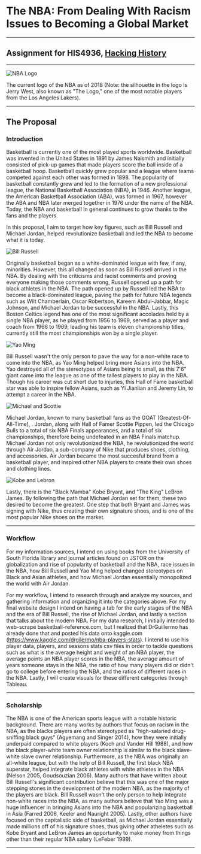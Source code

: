 # The NBA: From Dealing With Racism Issues to Becoming a Global Market

---

## Assignment for HIS4936, [Hacking History](http://hacking-history.readthedocs.io)

---

![NBA Logo](https://vignette.wikia.nocookie.net/logopedia/images/4/4c/NBA_Horizontal_Logo_.svg/revision/latest?cb=20160207144301)

The current logo of the NBA as of 2018 (Note: the silhouette in the logo is Jerry West, also known as "The Logo," one of the most notable players from the Los Angeles Lakers).

---

## The Proposal

### Introduction

Basketball is currently one of the most played sports worldwide. Basketball was invented in the United States in 1891 by James Naismith and initially consisted of pick-up games that made players score the ball inside of a basketball hoop. Basketball quickly grew popular and a league where teams competed against each other was formed in 1898. The popularity of basketball constantly grew and led to the formation of a new professional league, the National Basketball Association (NBA), in 1946. Another league, the American Basketball Association (ABA), was formed in 1967, however the ABA and NBA later merged together in 1976 under the name of the NBA. Today, the NBA and basketball in general continues to grow thanks to the fans and the players.

In this proposal, I aim to target how key figures, such as Bill Russell and Michael Jordan, helped revolutionize basketball and led the NBA to become what it is today.

![Bill Russell](https://cdn-s3.si.com/s3fs-public/bill-russell-getty2.jpg)

Originally basketball began as a white-dominated league with few, if any, minorities. However, this all changed as soon as Bill Russell arrived in the NBA. By dealing with the criticisms and racist comments and proving everyone making those comments wrong, Russell opened up a path for black athletes in the NBA. The path opened up by Russell led the NBA to become a black-dominated league, paving the path for future NBA legends such as Wilt Chamberlain, Oscar Robertson, Kareem Abdul-Jabbar, Magic Johnson, and Michael Jordan to be successful in the NBA. Lastly, this Boston Celtics legend has one of the most significant accolades held by a single NBA player, as he played from 1956 to 1969, served as a player and coach from 1966 to 1969, leading his team is eleven championship titles, currently still the most championships won by a single player.

![Yao Ming](http://www.xinhuanet.com/english/2017-02/04/136031062_14862621961471n.jpg)

Bill Russell wasn't the only person to pave the way for a non-white race to come into the NBA, as Yao Ming helped bring more Asians into the NBA. Yao destroyed all of the stereotypes of Asians being to small, as this 7'6" giant came into the league as one of the tallest players to play in the NBA. Though his career was cut short due to injuries, this Hall of Fame basketball star was able to inspire fellow Asians, such as Yi Jianlian and Jeremy Lin, to attempt a career in the NBA.

![Michael and Scottie](https://mk0slamonlinensgt39k.kinstacdn.com/wp-content/uploads/2017/12/rsz_gettyimages-71052255.jpg)

Michael Jordan, known to many basketball fans as the GOAT (Greatest-Of-All-Time), . Jordan, along with Hall of Famer Scottie Pippen, led the Chicago Bulls to a total of six NBA Finals appearances, and a total of six championships, therefore being undefeated in an NBA Finals matchup. Michael Jordan not only revolutionized the NBA, he revolutionized the world through Air Jordan, a sub-company of Nike that produces shoes, clothing, and accessories. Air Jordan became the most succesful brand from a basketball player, and inspired other NBA players to create their own shoes and clothing lines.

![Kobe and Lebron](https://cdn.vox-cdn.com/thumbor/4Yos1O3PH67Rq840-NwRgQ0waag=/0x105:3000x2105/1200x800/filters:focal(0x105:3000x2105)/cdn.vox-cdn.com/uploads/chorus_image/image/48779957/GettyImages-462505396.0.jpg)

Lastly, there is the "Black Mamba" Kobe Bryant, and "The King" LeBron James. By following the path that Michael Jordan set for them, these two desired to become the greatest. One step that both Bryant and James was signing with Nike, thus creating their own signature shoes, and is one of the most popular Nike shoes on the market.

---

### Workflow

For my information sources, I intend on using books from the University of South Florida library and journal articles found on JSTOR on the globalization and rise of popularity of basketball and the NBA, race issues in the NBA, how Bill Russell and Yao Ming helped changed stereotypes on Black and Asian athletes, and how Michael Jordan essentially monopolized the world with Air Jordan.

For my workflow, I intend to research through and analyze my sources, and gathering information and organizing it into the categories above. For my final website design I intend on having a tab for the early stages of the NBA and the era of Bill Russell, the rise of Michael Jordan, and lastly a section that talks about the modern NBA. For my data research, I initially intended to web-scrape basketball-reference.com, but I realized that DrGuillermo has already done that and posted his data onto kaggle.com (https://www.kaggle.com/drgilermo/nba-players-stats). I intend to use his player data, players, and seasons stats csv files in order to tackle questions such as what is the average height and weight of an NBA player, the average points an NBA player scores in the NBA, the average amount of years someone stays in the NBA, the ratio of how many players did or didn't go to college before entering the NBA, and the ratios of different races in the NBA. Lastly, I will create visuals for these different categories through Tableau.

---

### Scholarship

The NBA is one of the American sports league with a notable historic background. There are many works by authors that focus on racism in the NBA, as the blacks players are often stereotyped as "high-salaried drug-sniffing black guys" (Agyemang and Singer 2014), how they were initially underpaid compared to white players (Koch and Vander Hill 1988), and how the black player-white team owner relationship is similar to the black slave-white slave owner relationship. Furthermore, as the NBA was originally an all-white league, but with the help of Bill Russell, the first black NBA superstar, helped integrate black athletes with white athletes in the NBA (Nelson 2005, Goudsouzian 2006). Many authors that have written about Bill Russell's significant contribution believe that this was one of the major stepping stones in the development of the modern NBA, as the majority of the players are black. Bill Russell wasn't the only person to help integrate non-white races into the NBA, as many authors believe that Yao Ming was a huge influencer in bringing Asians into the NBA and popularizing basketball in Asia (Farred 2006, Keeler and Nauright 2005). Lastly, other authors have focused on the capitalistic side of basketball, as Michael Jordan essentially made millions off of his signature shoes, thus giving other atheletes such as Kobe Bryant and LeBron James an opportunity to make money from things other than their regular NBA salary (LeFeber 1999).

---
